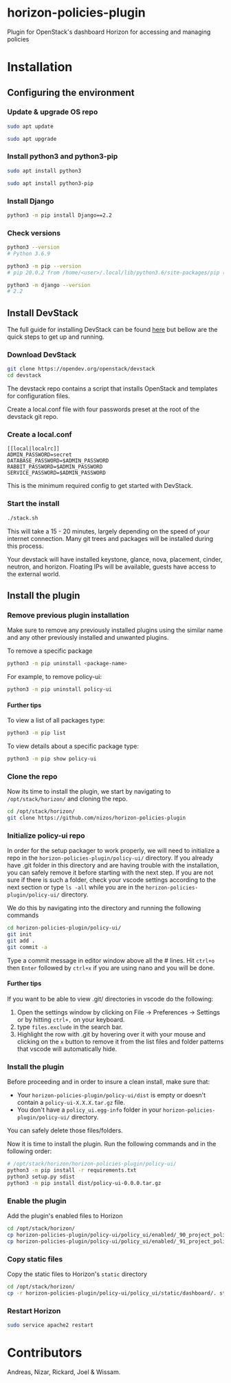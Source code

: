 # horizon-policies-plugin
Plugin for OpenStack's dashboard Horizon for accessing and managing policies

# Installation

## Configuring the environment

### Update & upgrade OS repo
```Bash
sudo apt update
```

```Bash
sudo apt upgrade
```

### Install python3 and python3-pip
```Bash
sudo apt install python3
```

```Bash
sudo apt install python3-pip
```

### Install Django
```Bash
python3 -m pip install Django==2.2
```

### Check versions

```Bash
python3 --version
# Python 3.6.9
```

```Bash
python3 -m pip --version
# pip 20.0.2 from /home/<user>/.local/lib/python3.6/site-packages/pip (python 3.6)
```

```Bash
python3 -m django --version
# 2.2
```

## Install DevStack
The full guide for installing DevStack can be found [here](https://docs.openstack.org/devstack/train/) but bellow are the quick steps to get up and running.

### Download DevStack

```Bash
git clone https://opendev.org/openstack/devstack
cd devstack
```
The devstack repo contains a script that installs OpenStack and templates for configuration files.

Create a local.conf file with four passwords preset at the root of the devstack git repo.


### Create a local.conf
```Conf
[[local|localrc]]
ADMIN_PASSWORD=secret
DATABASE_PASSWORD=$ADMIN_PASSWORD
RABBIT_PASSWORD=$ADMIN_PASSWORD
SERVICE_PASSWORD=$ADMIN_PASSWORD
```
This is the minimum required config to get started with DevStack.


### Start the install

```Bash
./stack.sh
```
This will take a 15 - 20 minutes, largely depending on the speed of your internet connection. Many git trees and packages will be installed during this process.

Your devstack will have installed keystone, glance, nova, placement, cinder, neutron, and horizon. Floating IPs will be available, guests have access to the external world.

## Install the plugin

### Remove previous plugin installation
Make sure to remove any previously installed plugins using the similar name and any other previously installed and unwanted plugins.

To remove a specific package
```Bash
python3 -m pip uninstall <package-name>
```
For example, to remove policy-ui:
```Bash
python3 -m pip uninstall policy-ui
```

#### Further tips
To view a list of all packages type:
```Bash
python3 -m pip list
```

To view details about a specific package type:
```Bash
python3 -m pip show policy-ui
```

### Clone the repo
Now its time to install the plugin, we start by navigating  to `/opt/stack/horizon/` and cloning the repo.

```Bash
cd /opt/stack/horizon/
git clone https://github.com/nizos/horizon-policies-plugin
```

### Initialize policy-ui repo
In order for the setup packager to work properly, we will need to initialize a repo in the `horizon-policies-plugin/policy-ui/` directory. If you already have .git folder in this directory and are having trouble with the installation, you can safely remove it before starting with the next step. If you are not sure if there is such a folder, check your vscode settings according to the next section or type `ls -all` while you are in the `horizon-policies-plugin/policy-ui/` directory.

We do this by navigating into the directory and running the following commands
```Bash
cd horizon-policies-plugin/policy-ui/
git init
git add .
git commit -a
```
Type a commit message in editor window above all the # lines. Hit `ctrl+o` then `Enter` followed by `ctrl+x` if you are using nano and you will be done.

#### Further tips
If you want to be able to view .git/ directories in vscode do the following:

1. Open the settings window by clicking on File -> Preferences -> Settings or by hitting `ctrl+,` on your keyboard.
2. type `files.exclude` in the search bar.
3. Highlight the row with .git by hovering over it with your mouse and clicking on the `x` button to remove it from the list files and folder patterns that vscode will automatically hide.

### Install the plugin
Before proceeding and in order to insure a clean install, make sure that:
* Your `horizon-policies-plugin/policy-ui/dist` is empty or doesn't contain a `policy-ui-X.X.X.tar.gz` file.
* You don't have a `policy_ui.egg-info` folder in your `horizon-policies-plugin/policy-ui/` directory.

You can safely delete those files/folders.

Now it is time to install the plugin. Run the following commands and in the following order:

```Bash
# /opt/stack/horizon/horizon-policies-plugin/policy-ui/
python3 -m pip install -r requirements.txt
python3 setup.py sdist
python3 -m pip install dist/policy-ui-0.0.0.tar.gz
```

### Enable the plugin
Add the plugin's enabled files to Horizon

```Bash
cd /opt/stack/horizon/
cp horizon-policies-plugin/policy-ui/policy_ui/enabled/_90_project_policy_panelgroup.py openstack_dashboard/enabled/
cp horizon-policies-plugin/policy-ui/policy_ui/enabled/_91_project_policy_drinks_panel.py openstack_dashboard/enabled/
```

### Copy static files
Copy the static files to Horizon's `static` directory
```Bash
cd /opt/stack/horizon/
cp -r horizon-policies-plugin/policy-ui/policy_ui/static/dashboard/. static/dashboard/
```

### Restart Horizon
```Bash
sudo service apache2 restart
```

# Contributors
Andreas, Nizar, Rickard, Joel & Wissam.

